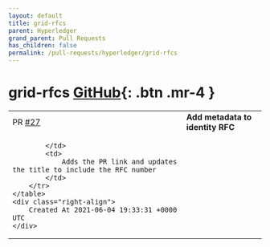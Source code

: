 ```yaml
---
layout: default
title: grid-rfcs
parent: Hyperledger
grand_parent: Pull Requests
has_children: false
permalink: /pull-requests/hyperledger/grid-rfcs
---
```


# grid-rfcs <span class="fs-3 right-align">[GitHub](https://github.com/hyperledger/grid-rfcs){: .btn .mr-4 }</span>


<div>
    <table>
        <tr>
            <td>
                PR <a href="https://github.com/hyperledger/grid-rfcs/pull/27" class=".btn">#27</a>
            </td>
            <td>
                <b>
                    Add metadata to identity RFC
                </b>
            </td>
        </tr>
        <tr>
            <td>
                
            </td>
            <td>
                Adds the PR link and updates the title to include the RFC number
            </td>
        </tr>
    </table>
    <div class="right-align">
        Created At 2021-06-04 19:33:31 +0000 UTC
    </div>
</div>

